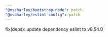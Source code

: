 ```yaml
---
"@mscharley/bootstrap-node": patch
"@mscharley/eslint-config": patch
---
```


fix(deps): update dependency eslint to v8.54.0
